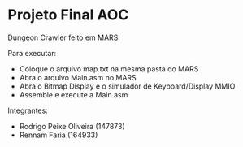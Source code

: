 # Projeto Final AOC

Dungeon Crawler feito em MARS

Para executar:
- Coloque o arquivo map.txt na mesma pasta do MARS
- Abra o arquivo Main.asm no MARS
- Abra o Bitmap Display e o simulador de Keyboard/Display MMIO
- Assemble e execute a Main.asm

Integrantes:
- Rodrigo Peixe Oliveira (147873)
- Rennam Faria (164933)
